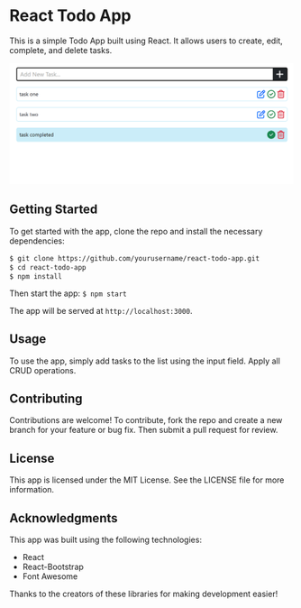 # React Todo App

This is a simple Todo App built using React. It allows users to create, edit, complete, and delete tasks.

![UI](/public/UI.png)

## Getting Started

To get started with the app, clone the repo and install the necessary dependencies:
```
$ git clone https://github.com/yourusername/react-todo-app.git
$ cd react-todo-app
$ npm install
```

Then start the app: `$ npm start`

The app will be served at `http://localhost:3000`.

## Usage

To use the app, simply add tasks to the list using the input field. Apply all CRUD operations.

## Contributing

Contributions are welcome! To contribute, fork the repo and create a new branch for your feature or bug fix. Then submit a pull request for review.

## License

This app is licensed under the MIT License. See the LICENSE file for more information.

## Acknowledgments

This app was built using the following technologies:

- React
- React-Bootstrap
- Font Awesome

Thanks to the creators of these libraries for making development easier!
